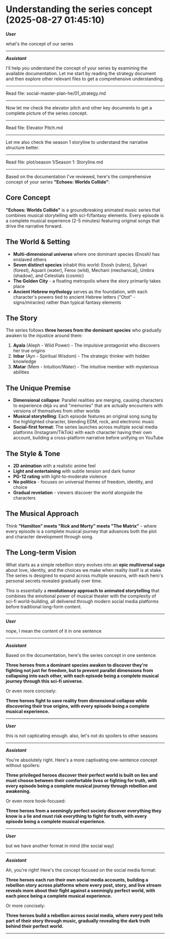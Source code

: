 <!-- Generated by SpecStory -->

# Understanding the series concept (2025-08-27 01:45:10)

_**User**_

what's the concept of our series

---

_**Assistant**_

I'll help you understand the concept of your series by examining the available documentation. Let me start by reading the strategy document and then explore other relevant files to get a comprehensive understanding.


---

Read file: social-master-plan-he/01_strategy.md

---

Now let me check the elevator pitch and other key documents to get a complete picture of the series concept.


---

Read file: Elevator Pitch.md

---

Let me also check the season 1 storyline to understand the narrative structure better.


---

Read file: plot/season 1/Season 1: Storyline.md

---

Based on the documentation I've reviewed, here's the comprehensive concept of your series **"Echoes: Worlds Collide"**:

## **Core Concept**

**"Echoes: Worlds Collide"** is a groundbreaking animated music series that combines musical storytelling with sci-fi/fantasy elements. Every episode is a complete musical experience (2-5 minutes) featuring original songs that drive the narrative forward.

## **The World & Setting**

- **Multi-dimensional universe** where one dominant species (Enosh) has enslaved others
- **Seven distinct species** inhabit this world: Enosh (rulers), Sylvari (forest), Aquarii (water), Ferox (wild), Mechani (mechanical), Umbra (shadow), and Celestials (cosmic)
- **The Golden City** - a floating metropolis where the story primarily takes place
- **Ancient Hebrew mythology** serves as the foundation, with each character's powers tied to ancient Hebrew letters ("Otot" - signs/miracles) rather than typical fantasy elements

## **The Story**

The series follows **three heroes from the dominant species** who gradually awaken to the injustice around them:

1. **Ayala** (Aleph - Wild Power) - The impulsive protagonist who discovers her true origins
2. **Inbar** (Ayn - Spiritual Wisdom) - The strategic thinker with hidden knowledge  
3. **Matar** (Mem - Intuition/Water) - The intuitive member with mysterious abilities

## **The Unique Premise**

- **Dimensional collapse**: Parallel realities are merging, causing characters to experience déjà vu and "memories" that are actually encounters with versions of themselves from other worlds
- **Musical storytelling**: Each episode features an original song sung by the highlighted character, blending EDM, rock, and electronic music
- **Social-first format**: The series launches across multiple social media platforms (Instagram/TikTok) with each character having their own account, building a cross-platform narrative before unifying on YouTube

## **The Style & Tone**

- **2D animation** with a realistic anime feel
- **Light and entertaining** with subtle tension and dark humor
- **PG-12 rating** with light-to-moderate violence
- **No politics** - focuses on universal themes of freedom, identity, and choice
- **Gradual revelation** - viewers discover the world alongside the characters

## **The Musical Approach**

Think **"Hamilton" meets "Rick and Morty" meets "The Matrix"** - where every episode is a complete musical journey that advances both the plot and character development through song.

## **The Long-term Vision**

What starts as a simple rebellion story evolves into an **epic multiversal saga** about love, identity, and the choices we make when reality itself is at stake. The series is designed to expand across multiple seasons, with each hero's personal secrets revealed gradually over time.

This is essentially a **revolutionary approach to animated storytelling** that combines the emotional power of musical theater with the complexity of sci-fi world-building, all delivered through modern social media platforms before traditional long-form content.

---

_**User**_

nope, I mean the content of it in one sentence

---

_**Assistant**_

Based on the documentation, here's the series concept in one sentence:

**Three heroes from a dominant species awaken to discover they're fighting not just for freedom, but to prevent parallel dimensions from collapsing into each other, with each episode being a complete musical journey through this sci-fi universe.**

Or even more concisely:

**Three heroes fight to save reality from dimensional collapse while discovering their true origins, with every episode being a complete musical experience.**

---

_**User**_

this is not capticating enough. also, let's not do spoilers to other seasons

---

_**Assistant**_

You're absolutely right. Here's a more captivating one-sentence concept without spoilers:

**Three privileged heroes discover their perfect world is built on lies and must choose between their comfortable lives or fighting for truth, with every episode being a complete musical journey through rebellion and awakening.**

Or even more hook-focused:

**Three heroes from a seemingly perfect society discover everything they know is a lie and must risk everything to fight for truth, with every episode being a complete musical experience.**

---

_**User**_

but we have another format in mind (the social way)

---

_**Assistant**_

Ah, you're right! Here's the concept focused on the social media format:

**Three heroes each run their own social media accounts, building a rebellion story across platforms where every post, story, and live stream reveals more about their fight against a seemingly perfect world, with each piece being a complete musical experience.**

Or more concisely:

**Three heroes build a rebellion across social media, where every post tells part of their story through music, gradually revealing the dark truth behind their perfect world.**

---

